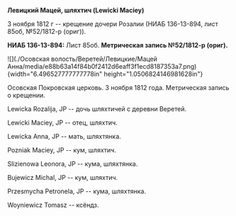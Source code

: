 **Левицкий Мацей, шляхтич (Lewicki Maciey)**

3 ноября 1812 г -- крещение дочери Розалии (НИАБ 136-13-894, лист 85об,
№52/1812-р (ориг)).

**НИАБ 136-13-894:** Лист 85об. **Метрическая запись №52/1812-р
(ориг).**

![](./Осовская волость/Веретей/Левицкие/Мацей Анна/media/e88b63a14f84b0f2412d6eaff3f1ecd8187353a7.png){width="6.496527777777778in"
height="1.0506824146981628in"}

Осовская Покровская церковь. 3 ноября 1812 года. Метрическая запись о
крещении.

Lewicka Rozalija, JP -- дочь шляхтичей с деревни Веретей.

Lewicki Maciey, JP -- отец, шляхтич.

Lewicka Anna, JP -- мать, шляхтянка.

Pozniak Maciey, JP -- кум, шляхтич.

Slizienowa Leonora, JP -- кума, шляхтянка.

Bujewicz Michal, JP -- кум, шляхтич.

Przesmycha Petronela, JP -- кума, шляхтянка.

Woyniewicz Tomasz -- ксёндз.
